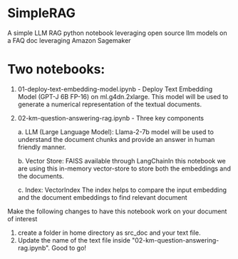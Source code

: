 # SimpleRAG
A simple LLM RAG python notebook leveraging open source llm models on a FAQ doc leveraging Amazon Sagemaker
# Two notebooks:
1. 01-deploy-text-embedding-model.ipynb - Deploy Text Embedding Model (GPT-J 6B FP-16) on ml.g4dn.2xlarge. This model will be used to generate a numerical representation of the textual documents.
2. 02-km-question-answering-rag.ipynb - Three key components

   a. LLM (Large Language Model): Llama-2-7b model will be used to understand the document chunks and provide an answer in human friendly manner.

   b. Vector Store: FAISS available through LangChainIn this notebook we are using this in-memory vector-store to store both the embeddings and the documents. 

   c. Index: VectorIndex The index helps to compare the input embedding and the document embeddings to find relevant document

Make the following changes to have this notebook work on your document of interest 
1. create a folder in home directory as src_doc and your text file. 
2. Update the name of the text file inside "02-km-question-answering-rag.ipynb". Good to go!
